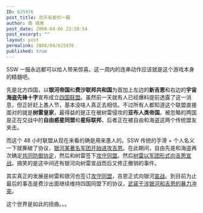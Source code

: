 ```yaml
---
ID: 625976
post_title: 欢乐有爱的一服
author: 南 靖男
post_date: 2008-04-06 23:58:54
post_excerpt: ""
layout: post
permalink: 2008/04/625976
published: true
---
```

SSW 一服永远都可以给人带来惊喜。这一周内的连串动作应该就是这个游戏本身的精髓吧。

先是北方四国，以<strong>银河帝国</strong>和<strong>费沙联邦共和国</strong>为首加上左边的<strong>新吉恩</strong>和右边的<strong>宇宙海盗先锋十字</strong>宣布成立<a href="http://bbs.xyz-soft.com/thread-25767-1-1.html">四国联盟</a>。虽然前一天就有人已经爆料提前透露了这一消息，但正好赶上愚人节，基本没啥人真正去相信。不过所有人都知道这个联盟直接面对的就是<strong>树雷皇家</strong>，最得益的是正在被树雷侵攻的<strong>亚布人类帝国</strong>。被忽略的两国是正在交战中的<strong>自由惑星同盟</strong>和<strong>星际联邦</strong>，后者正在被自由和海盗这两个传统盟友夹击。

而这个 48 小时联盟从现在来看的确是用来愚人的。SSW 传统的手滑 + 个人名义一下就撕破了协议，<a href="http://bbs.xyz-soft.com/thread-25943-1-1.html">银河某著名军团开始进攻吉恩</a>。在此期间，自由先是和海盗再次确定<a href="http://bbs.xyz-soft.com/thread-26030-1-1.html">共同防御协定</a>，然后和树雷签下<a href="http://bbs.xyz-soft.com/thread-26031-1-1.html">攻守同盟</a>。然后<a href="http://bbs.xyz-soft.com/thread-25957-1-1.html">树雷以军团形式向吉恩宣战</a>。搞笑的是这中间还有银河向树雷宣战而后又修正撤销的事件。

其实真正的发展是树雷和银河也签订<a href="http://bbs.xyz-soft.com/thread-26087-1-1.html">攻守同盟</a>，吉恩正式向银河<a href="http://bbs.xyz-soft.com/thread-26066-1-1.html">宣战</a>。到目前为止最后的事态是费沙出面继续维持四国同盟下的协议，<a href="http://bbs.xyz-soft.com/thread-26096-1-1.html">武装干涉银河和吉恩的暴力冲突</a>。

这个世界是如此的扭曲。。。